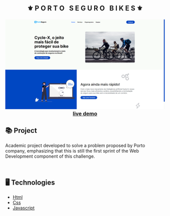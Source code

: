 <div align="center">
    <h2>⚜️ P O R T O &nbsp; S E G U R O &nbsp; B I K E S ⚜️</h2>
</div>

<h3 align="center">
    <img src="./.github/print.png" alt="project print screen">
    <br>
    <a href="https://erickks.github.io/challenge-porto/">live demo</a>
</h3>

## 📚 Project

<p>Academic project developed to solve a problem proposed by Porto company, emphasizing that this is still the first sprint of the Web Development component of this challenge.</p>

<br>

## 🖥 Technologies

- [Html](https://www.w3schools.com/html/)
- [Css](https://www.w3schools.com/css/)
- [Javascript](https://www.javascripttutorial.net/)
